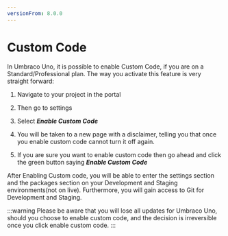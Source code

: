 ```yaml
---
versionFrom: 8.0.0
---
```


# Custom Code

In Umbraco Uno, it is possible to enable Custom Code, if you are on a Standard/Professional plan.
The way you activate this feature is very straight forward:

1. Navigate to your project in the portal

2. Then go to settings

3. Select ***Enable Custom Code***

4. You will be taken to a new page with a disclaimer, telling you that once you enable custom code cannot turn it off again.

5. If you are sure you want to enable custom code then go ahead and click the green button saying ***Enable Custom Code***

After Enabling Custom code, you will be able to enter the settings section and the packages section on your Development and Staging environments(not on live).
Furthermore, you will gain access to Git for Development and Staging.

:::warning
Please be aware that you will lose all updates for Umbraco Uno, should you choose to enable custom code, and the decision is irreversible once you click enable custom code.
:::
